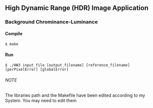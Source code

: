 ## High Dynamic Range (HDR) Image Application

### Background Chrominance-Luminance

#### Compile

	$ make

#### Run

	$ ./HW3 input_file [output_filename] [reference_filename] [perPixelError] [globalError]

###### NOTE

The libraries path and the Makefile have been edited according to my System. You may need to edit them
